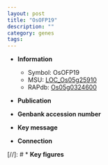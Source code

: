 ```yaml
---
layout: post
title: "OsOFP19"
description: ""
category: genes
tags: 
---
```


* **Information**  
    + Symbol: OsOFP19  
    + MSU: [LOC_Os05g25910](http://rice.uga.edu/cgi-bin/ORF_infopage.cgi?orf=LOC_Os05g25910)  
    + RAPdb: [Os05g0324600](http://rapdb.dna.affrc.go.jp/viewer/gbrowse_details/irgsp1?name=Os05g0324600)  

* **Publication**  

* **Genbank accession number**  

* **Key message**  

* **Connection**  

[//]: # * **Key figures**  


